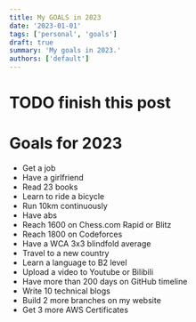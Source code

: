 ```yaml
---
title: My GOALS in 2023
date: '2023-01-01'
tags: ['personal', 'goals']
draft: true
summary: 'My goals in 2023.'
authors: ['default']
---
```


# TODO finish this post

# Goals for 2023

- Get a job
- Have a girlfriend
- Read 23 books
- Learn to ride a bicycle
- Run 10km continuously
- Have abs
- Reach 1600 on Chess.com Rapid or Blitz
- Reach 1800 on Codeforces
- Have a WCA 3x3 blindfold average
- Travel to a new country
- Learn a language to B2 level
- Upload a video to Youtube or Bilibili
- Have more than 200 days on GitHub timeline
- Write 10 technical blogs
- Build 2 more branches on my website
- Get 3 more AWS Certificates
